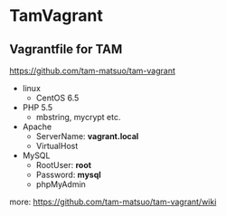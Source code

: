 # TamVagrant

## Vagrantfile for TAM

<https://github.com/tam-matsuo/tam-vagrant>

- linux
    - CentOS 6.5
- PHP 5.5
    - mbstring, mycrypt etc.
- Apache
    - ServerName: **vagrant.local**
    - VirtualHost
- MySQL
    - RootUser: **root**
    - Password: **mysql**
    - phpMyAdmin

more: <https://github.com/tam-matsuo/tam-vagrant/wiki>